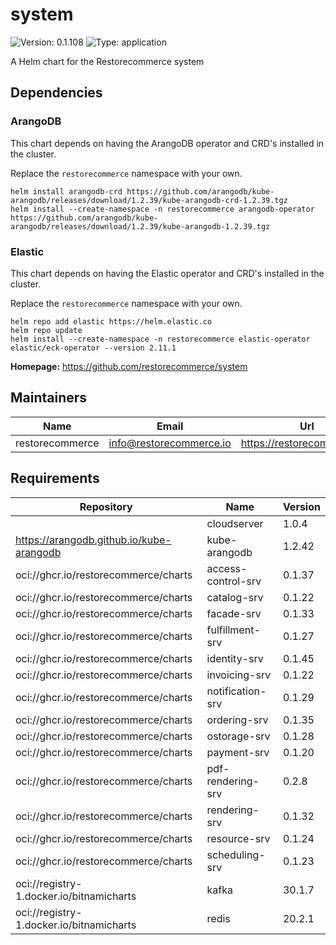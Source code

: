 # system

![Version: 0.1.108](https://img.shields.io/badge/Version-0.1.108-informational?style=flat-square) ![Type: application](https://img.shields.io/badge/Type-application-informational?style=flat-square)

A Helm chart for the Restorecommerce system

## Dependencies

### ArangoDB

This chart depends on having the ArangoDB operator and CRD's installed in the cluster.

Replace the `restorecommerce` namespace with your own.

```shell
helm install arangodb-crd https://github.com/arangodb/kube-arangodb/releases/download/1.2.39/kube-arangodb-crd-1.2.39.tgz
helm install --create-namespace -n restorecommerce arangodb-operator https://github.com/arangodb/kube-arangodb/releases/download/1.2.39/kube-arangodb-1.2.39.tgz
```

### Elastic

This chart depends on having the Elastic operator and CRD's installed in the cluster.

Replace the `restorecommerce` namespace with your own.

```shell
helm repo add elastic https://helm.elastic.co
helm repo update
helm install --create-namespace -n restorecommerce elastic-operator elastic/eck-operator --version 2.11.1
```

**Homepage:** <https://github.com/restorecommerce/system>

## Maintainers

| Name | Email | Url |
| ---- | ------ | --- |
| restorecommerce | <info@restorecommerce.io> | <https://restorecommerce.io/> |

## Requirements

| Repository | Name | Version |
|------------|------|---------|
|  | cloudserver | 1.0.4 |
| https://arangodb.github.io/kube-arangodb | kube-arangodb | 1.2.42 |
| oci://ghcr.io/restorecommerce/charts | access-control-srv | 0.1.37 |
| oci://ghcr.io/restorecommerce/charts | catalog-srv | 0.1.22 |
| oci://ghcr.io/restorecommerce/charts | facade-srv | 0.1.33 |
| oci://ghcr.io/restorecommerce/charts | fulfillment-srv | 0.1.27 |
| oci://ghcr.io/restorecommerce/charts | identity-srv | 0.1.45 |
| oci://ghcr.io/restorecommerce/charts | invoicing-srv | 0.1.22 |
| oci://ghcr.io/restorecommerce/charts | notification-srv | 0.1.29 |
| oci://ghcr.io/restorecommerce/charts | ordering-srv | 0.1.35 |
| oci://ghcr.io/restorecommerce/charts | ostorage-srv | 0.1.28 |
| oci://ghcr.io/restorecommerce/charts | payment-srv | 0.1.20 |
| oci://ghcr.io/restorecommerce/charts | pdf-rendering-srv | 0.2.8 |
| oci://ghcr.io/restorecommerce/charts | rendering-srv | 0.1.32 |
| oci://ghcr.io/restorecommerce/charts | resource-srv | 0.1.24 |
| oci://ghcr.io/restorecommerce/charts | scheduling-srv | 0.1.23 |
| oci://registry-1.docker.io/bitnamicharts | kafka | 30.1.7 |
| oci://registry-1.docker.io/bitnamicharts | redis | 20.2.1 |
